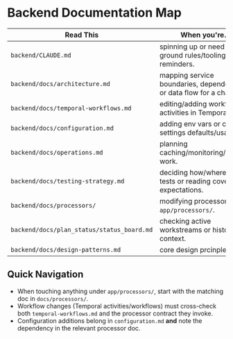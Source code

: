 # Backend Documentation Map

| Read This | When you're… |
| --- | --- |
| `backend/CLAUDE.md` | spinning up or need the ground rules/tooling reminders. |
| `backend/docs/architecture.md` | mapping service boundaries, dependencies, or data flow for a change. |
| `backend/docs/temporal-workflows.md` | editing/adding workflows or activities in Temporal. |
| `backend/docs/configuration.md` | adding env vars or checking settings defaults/usage. |
| `backend/docs/operations.md` | planning caching/monitoring/security work. |
| `backend/docs/testing-strategy.md` | deciding how/where to add tests or reading coverage expectations. |
| `backend/docs/processors/` | modifying processors in `app/processors/`. |
| `backend/docs/plan_status/status_board.md` | checking active workstreams or historical context. |
| `backend/docs/design-patterns.md` | core design prcinple |

## Quick Navigation

- When touching anything under `app/processors/`, start with the matching doc in `docs/processors/`.
- Workflow changes (Temporal activities/workflows) must cross-check both `temporal-workflows.md` and the processor contract they invoke.
- Configuration additions belong in `configuration.md` **and** note the dependency in the relevant processor doc.
